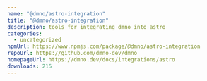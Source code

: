 ```yaml
---
name: "@dmno/astro-integration"
title: "@dmno/astro-integration"
description: tools for integrating dmno into astro
categories:
  - uncategorized
npmUrl: https://www.npmjs.com/package/@dmno/astro-integration
repoUrl: https://github.com/dmno-dev/dmno
homepageUrl: https://dmno.dev/docs/integrations/astro
downloads: 216
---
```

